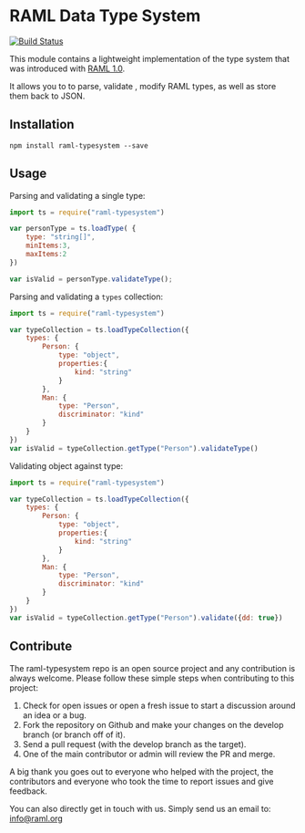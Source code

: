 # RAML Data Type System

[![Build Status](https://travis-ci.org/raml-org/raml-typesystem.svg?branch=master)](https://travis-ci.org/raml-org/raml-typesystem)

This module contains a lightweight implementation of the type system that was introduced with [RAML 1.0](http://raml.org).

It allows you to to parse, validate , modify RAML types, as well as store them back to JSON.

## Installation

```
npm install raml-typesystem --save
```

## Usage

Parsing and validating a single type:

```js
import ts = require("raml-typesystem")

var personType = ts.loadType( {
    type: "string[]",
    minItems:3,
    maxItems:2
})

var isValid = personType.validateType();
```

Parsing and validating a `types` collection:

```js
import ts = require("raml-typesystem")

var typeCollection = ts.loadTypeCollection({
    types: {
        Person: {
            type: "object",
            properties:{
                kind: "string"
            }
        },
        Man: {
            type: "Person",
            discriminator: "kind"
        }
    }
})
var isValid = typeCollection.getType("Person").validateType()
```


Validating object against type:

```js
import ts = require("raml-typesystem")

var typeCollection = ts.loadTypeCollection({
    types: {
        Person: {
            type: "object",
            properties:{
                kind: "string"
            }
        },
        Man: {
            type: "Person",
            discriminator: "kind"
        }
    }
})
var isValid = typeCollection.getType("Person").validate({dd: true})
```

## Contribute

The raml-typesystem repo is an open source project and any contribution is always welcome. Please follow these simple steps when contributing to this project:

1. Check for open issues or open a fresh issue to start a discussion around an idea or a bug.
2. Fork the repository on Github and make your changes on the develop branch (or branch off of it).
3. Send a pull request (with the develop branch as the target).
4. One of the main contributor or admin will review the PR and merge.

A big thank you goes out to everyone who helped with the project, the contributors and everyone who took the time to report issues and give feedback.

You can also directly get in touch with us. Simply send us an email to: info@raml.org
